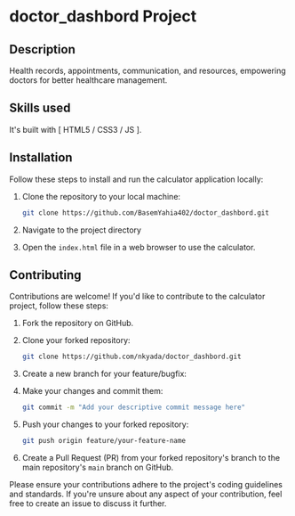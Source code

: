# doctor_dashbord Project
 
## Description
Health records, appointments, communication, and resources, empowering doctors for better healthcare management.

## Skills used

It's built with [ HTML5 / CSS3 / JS ].

## Installation

Follow these steps to install and run the calculator application locally:

1. Clone the repository to your local machine:
    ```bash
    git clone https://github.com/BasemYahia402/doctor_dashbord.git

2. Navigate to the project directory


3. Open the `index.html` file in a web browser to use the calculator.

## Contributing

Contributions are welcome! If you'd like to contribute to the calculator project, follow these steps:

1. Fork the repository on GitHub.
2. Clone your forked repository:
    ```bash
    git clone https://github.com/nkyada/doctor_dashbord.git

3. Create a new branch for your feature/bugfix:

4. Make your changes and commit them:
    ```bash
    git commit -m "Add your descriptive commit message here"

5. Push your changes to your forked repository:
    ```bash
    git push origin feature/your-feature-name

6. Create a Pull Request (PR) from your forked repository's branch to the main repository's `main` branch on GitHub.

Please ensure your contributions adhere to the project's coding guidelines and standards. If you're unsure about any aspect of your contribution, feel free to create an issue to discuss it further.
